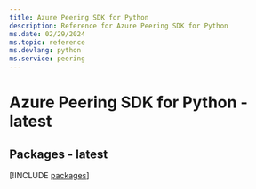 ```yaml
---
title: Azure Peering SDK for Python
description: Reference for Azure Peering SDK for Python
ms.date: 02/29/2024
ms.topic: reference
ms.devlang: python
ms.service: peering
---
```

# Azure Peering SDK for Python - latest
## Packages - latest
[!INCLUDE [packages](peering-index.md)]